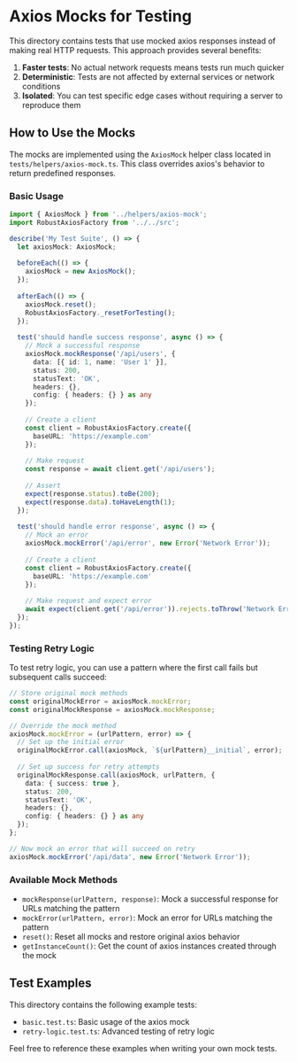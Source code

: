 # Axios Mocks for Testing

This directory contains tests that use mocked axios responses instead of making real HTTP requests. This approach provides several benefits:

1. **Faster tests**: No actual network requests means tests run much quicker
2. **Deterministic**: Tests are not affected by external services or network conditions
3. **Isolated**: You can test specific edge cases without requiring a server to reproduce them

## How to Use the Mocks

The mocks are implemented using the `AxiosMock` helper class located in `tests/helpers/axios-mock.ts`. This class overrides axios's behavior to return predefined responses.

### Basic Usage

```typescript
import { AxiosMock } from '../helpers/axios-mock';
import RobustAxiosFactory from '../../src';

describe('My Test Suite', () => {
  let axiosMock: AxiosMock;
  
  beforeEach(() => {
    axiosMock = new AxiosMock();
  });
  
  afterEach(() => {
    axiosMock.reset();
    RobustAxiosFactory._resetForTesting();
  });
  
  test('should handle success response', async () => {
    // Mock a successful response
    axiosMock.mockResponse('/api/users', {
      data: [{ id: 1, name: 'User 1' }],
      status: 200,
      statusText: 'OK',
      headers: {},
      config: { headers: {} } as any
    });
    
    // Create a client
    const client = RobustAxiosFactory.create({
      baseURL: 'https://example.com'
    });
    
    // Make request
    const response = await client.get('/api/users');
    
    // Assert
    expect(response.status).toBe(200);
    expect(response.data).toHaveLength(1);
  });
  
  test('should handle error response', async () => {
    // Mock an error
    axiosMock.mockError('/api/error', new Error('Network Error'));
    
    // Create a client
    const client = RobustAxiosFactory.create({
      baseURL: 'https://example.com'
    });
    
    // Make request and expect error
    await expect(client.get('/api/error')).rejects.toThrow('Network Error');
  });
});
```

### Testing Retry Logic

To test retry logic, you can use a pattern where the first call fails but subsequent calls succeed:

```typescript
// Store original mock methods
const originalMockError = axiosMock.mockError;
const originalMockResponse = axiosMock.mockResponse;

// Override the mock method
axiosMock.mockError = (urlPattern, error) => {
  // Set up the initial error
  originalMockError.call(axiosMock, `${urlPattern}__initial`, error);
  
  // Set up success for retry attempts
  originalMockResponse.call(axiosMock, urlPattern, {
    data: { success: true },
    status: 200,
    statusText: 'OK',
    headers: {},
    config: { headers: {} } as any
  });
};

// Now mock an error that will succeed on retry
axiosMock.mockError('/api/data', new Error('Network Error'));
```

### Available Mock Methods

- `mockResponse(urlPattern, response)`: Mock a successful response for URLs matching the pattern
- `mockError(urlPattern, error)`: Mock an error for URLs matching the pattern
- `reset()`: Reset all mocks and restore original axios behavior
- `getInstanceCount()`: Get the count of axios instances created through the mock

## Test Examples

This directory contains the following example tests:

- `basic.test.ts`: Basic usage of the axios mock
- `retry-logic.test.ts`: Advanced testing of retry logic

Feel free to reference these examples when writing your own mock tests. 